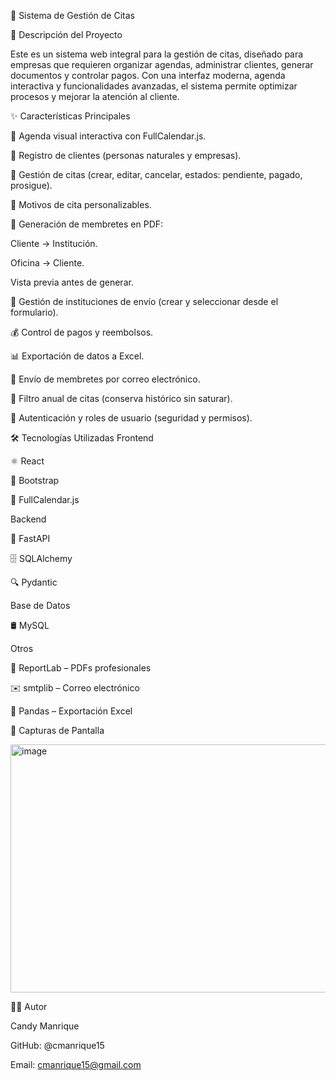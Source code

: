 📅 Sistema de Gestión de Citas

📝 Descripción del Proyecto

Este es un sistema web integral para la gestión de citas, diseñado para empresas que requieren organizar agendas, administrar clientes, generar documentos y controlar pagos.
Con una interfaz moderna, agenda interactiva y funcionalidades avanzadas, el sistema permite optimizar procesos y mejorar la atención al cliente.

✨ Características Principales

📆 Agenda visual interactiva con FullCalendar.js.

👥 Registro de clientes (personas naturales y empresas).

📌 Gestión de citas (crear, editar, cancelar, estados: pendiente, pagado, prosigue).

📝 Motivos de cita personalizables.

📄 Generación de membretes en PDF:

Cliente → Institución.

Oficina → Cliente.

Vista previa antes de generar.

🏢 Gestión de instituciones de envío (crear y seleccionar desde el formulario).

💰 Control de pagos y reembolsos.

📊 Exportación de datos a Excel.

📧 Envío de membretes por correo electrónico.

📅 Filtro anual de citas (conserva histórico sin saturar).

🔐 Autenticación y roles de usuario (seguridad y permisos).

🛠 Tecnologías Utilizadas
Frontend

⚛️ React

🎨 Bootstrap

📆 FullCalendar.js

Backend

🚀 FastAPI

🗄 SQLAlchemy

🔍 Pydantic

Base de Datos

🛢 MySQL

Otros

📂 ReportLab
 – PDFs profesionales

✉️ smtplib
 – Correo electrónico

📑 Pandas
 – Exportación Excel

 📸 Capturas de Pantalla

<img width="724" height="397" alt="image" src="https://github.com/user-attachments/assets/0c582cbc-0ef3-448e-8244-1a769c1d20a2" />


 👩‍💻 Autor

Candy Manrique

GitHub: @cmanrique15

Email: cmanrique15@gmail.com
